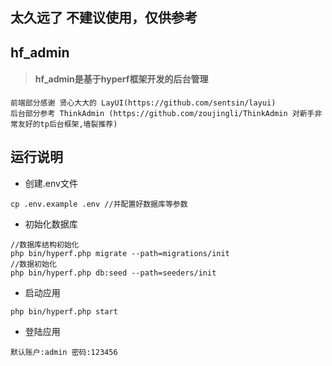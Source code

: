 ## 太久远了 不建议使用，仅供参考
## hf_admin
> #### hf_admin是基于hyperf框架开发的后台管理
````
前端部分感谢 贤心大大的 LayUI(https://github.com/sentsin/layui)
后台部分参考 ThinkAdmin (https://github.com/zoujingli/ThinkAdmin 对新手非常友好的tp后台框架,墙裂推荐)
````
## 运行说明
* 创建.env文件
```
cp .env.example .env //并配置好数据库等参数
```
* 初始化数据库
``` 
//数据库结构初始化
php bin/hyperf.php migrate --path=migrations/init
//数据初始化
php bin/hyperf.php db:seed --path=seeders/init
```

* 启动应用
```
php bin/hyperf.php start
```
* 登陆应用
```
默认账户:admin 密码:123456
```


